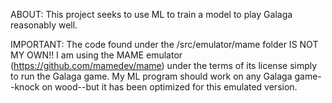 ABOUT:
This project seeks to use ML to train a model to play Galaga reasonably well.

IMPORTANT:
The code found under the /src/emulator/mame folder IS NOT MY OWN!! I am using the MAME emulator (https://github.com/mamedev/mame) under the terms of its license simply to run the Galaga game. My ML program should work on any Galaga game--knock on wood--but it has been optimized for this emulated version.
